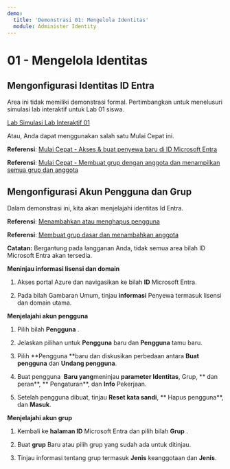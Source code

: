 ```yaml
---
demo:
  title: 'Demonstrasi 01: Mengelola Identitas'
  module: Administer Identity
---
```


# 01 - Mengelola Identitas

## Mengonfigurasi Identitas ID Entra

Area ini tidak memiliki demonstrasi formal. Pertimbangkan untuk menelusuri simulasi lab interaktif untuk Lab 01 siswa. 

[Lab Simulasi Lab Interaktif 01](https://mslabs.cloudguides.com/guides/AZ-104%20Exam%20Guide%20-%20Microsoft%20Azure%20Administrator%20Exercise%201)

Atau, Anda dapat menggunakan salah satu Mulai Cepat ini. 

**Referensi**: [Mulai Cepat - Akses & buat penyewa baru di ID Microsoft Entra](https://docs.microsoft.com/azure/active-directory/fundamentals/active-directory-access-create-new-tenant)

**Referensi**: [Mulai Cepat - Membuat grup dengan anggota dan menampilkan semua grup dan anggota](https://docs.microsoft.com/azure/active-directory/fundamentals/active-directory-groups-view-azure-portal)

## Mengonfigurasi Akun Pengguna dan Grup

Dalam demonstrasi ini, kita akan menjelajahi identitas Id Entra.

**Referensi**: [Menambahkan atau menghapus pengguna](https://docs.microsoft.com/azure/active-directory/fundamentals/add-users-azure-active-directory)

**Referensi**: [Membuat grup dasar dan menambahkan anggota](https://docs.microsoft.com/azure/active-directory/fundamentals/active-directory-groups-create-azure-portal#create-a-basic-group-and-add-members)

**Catatan:** Bergantung pada langganan Anda, tidak semua area bilah ID Microsoft Entra akan tersedia. 

**Meninjau informasi lisensi dan domain**

1.  Akses portal Azure dan navigasikan ke bilah **ID** Microsoft Entra.

2.  Pada bilah Gambaran Umum, tinjau **informasi** Penyewa termasuk lisensi dan domain utama.

**Menjelajahi akun pengguna**

1.  Pilih bilah **Pengguna** .

2.  Jelaskan pilihan untuk **Pengguna** baru dan **Pengguna** tamu baru.

3.  Pilih **Pengguna **baru dan diskusikan perbedaan antara **Buat pengguna** dan **Undang pengguna**.

4.  Buat pengguna  **Baru yang**meninjau **parameter Identitas**, Grup, ** dan peran**, ** Pengaturan**, dan **Info** Pekerjaan.

5.  Setelah pengguna dibuat, tinjau **Reset kata sandi**, ** Hapus pengguna**, dan **Masuk**.

**Menjelajahi akun grup**

1.  Kembali ke **halaman ID** Microsoft Entra dan pilih bilah **Grup** .

2.  Buat **grup** Baru atau pilih grup yang sudah ada untuk ditinjau.

3.  Tinjau informasi tentang grup termasuk **Jenis** keanggotaan dan **Jenis**.

